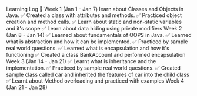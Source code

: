 Learning Log 📖
Week 1 (Jan 1 - Jan 7)
learn about Classes and Objects in Java.
‍✅ Created a class with attributes and methods.
✅ Practiced object creation and method calls.
✅ Learn about static and non-static variables and it's scope
✅ Learn about data hiding using private modifiers
Week 2 (Jan 8 - Jan 14)
✅ Learned about fundamentals of OOPS in Java.
‍✅ Learned what is abstraction and how it can be implemented.
✅ Practiced by sample real world questions.
✅ Learned what is encapsulation and how it's functioning
✅ Created a class BankAccount and performed encapsulation
Week 3 (Jan 14 - Jan 21)
✅ Learnt what is inheritance and the implementation.
✅ Practiced by sample real world questions.
✅ Created sample class called car and inherited the features of car into the child class
✅ Learnt about Method overloading and practiced with examples
Week 4 (Jan 21 - Jan 28)
